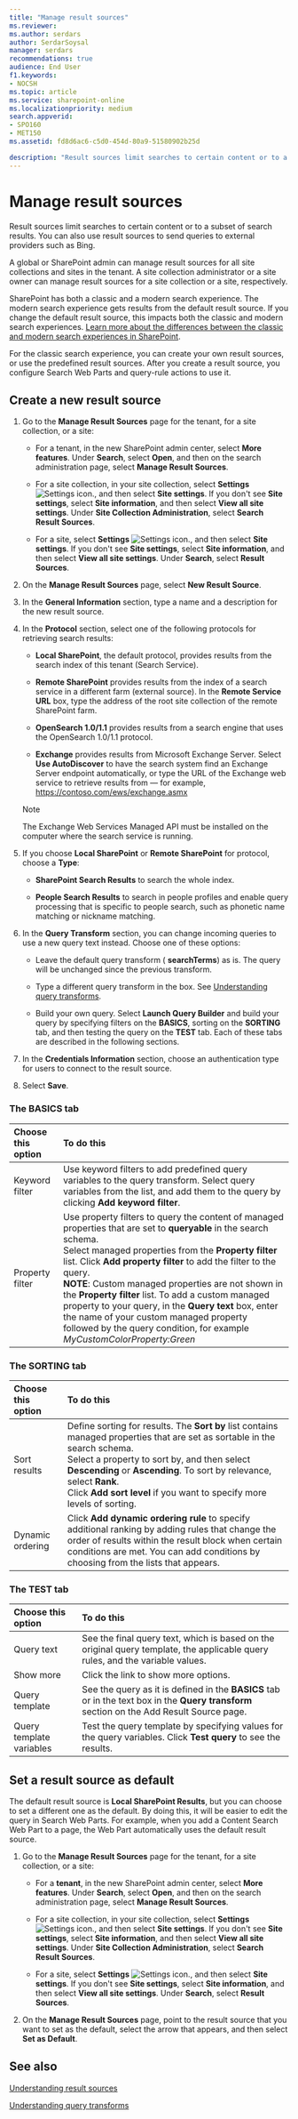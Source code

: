 ```yaml
---
title: "Manage result sources"
ms.reviewer: 
ms.author: serdars
author: SerdarSoysal
manager: serdars
recommendations: true
audience: End User
f1.keywords:
- NOCSH
ms.topic: article
ms.service: sharepoint-online
ms.localizationpriority: medium
search.appverid:
- SPO160
- MET150
ms.assetid: fd8d6ac6-c5d0-454d-80a9-51580902b25d

description: "Result sources limit searches to certain content or to a subset of search results. You can create your own result sources, or change the predefined result sources."
---
```


# Manage result sources

Result sources limit searches to certain content or to a subset of search results. You can also use result sources to send queries to external providers such as Bing. 
  
A global or SharePoint admin can manage result sources for all site collections and sites in the tenant. A site collection administrator or a site owner can manage result sources for a site collection or a site, respectively. 

SharePoint has both a classic and a modern search experience. The modern search experience gets results from the default result source. If you change the default result source, this impacts both the classic and modern search experiences. [Learn more about the differences between the classic and modern search experiences in SharePoint](differences-classic-modern-search.md).
  
For the classic search experience, you can create your own result sources, or use the predefined result sources. After you create a result source, you configure Search Web Parts and query-rule actions to use it.

  
## Create a new result source
<a name="__toc342634787"> </a>

1. Go to the **Manage Result Sources** page for the tenant, for a site collection, or a site: 

   - For a tenant, in the new SharePoint admin center, select **More features**. Under **Search**, select **Open**, and then on the search administration page, select **Manage Result Sources**.

   - For a site collection, in your site collection, select **Settings** ![Settings icon.](media/a47a06c3-83fb-46b2-9c52-d1bad63e3e60.png), and then select **Site settings**. If you don't see **Site settings**, select **Site information**, and then select **View all site settings**. Under **Site Collection Administration**, select **Search Result Sources**.
    
   - For a site, select **Settings** ![Settings icon.](media/a47a06c3-83fb-46b2-9c52-d1bad63e3e60.png), and then select **Site settings**. If you don't see **Site settings**, select **Site information**, and then select **View all site settings**. Under **Search**, select **Result Sources**.
    
2. On the **Manage Result Sources** page, select **New Result Source**.
    
3. In the **General Information** section, type a name and a description for the new result source. 
    
4. In the **Protocol** section, select one of the following protocols for retrieving search results: 
    
   - **Local SharePoint**, the default protocol, provides results from the search index of this tenant (Search Service).
    
   - **Remote SharePoint** provides results from the index of a search service in a different farm (external source). In the **Remote Service URL** box, type the address of the root site collection of the remote SharePoint farm. 
    
   - **OpenSearch 1.0/1.1** provides results from a search engine that uses the OpenSearch 1.0/1.1 protocol. 
    
   - **Exchange** provides results from Microsoft Exchange Server. Select **Use AutoDiscover** to have the search system find an Exchange Server endpoint automatically, or type the URL of the Exchange web service to retrieve results from — for example, https://contoso.com/ews/exchange.asmx 
    
    > [!NOTE]
    >  The Exchange Web Services Managed API must be installed on the computer where the search service is running. 
  
5. If you choose **Local SharePoint** or **Remote SharePoint** for protocol, choose a **Type**:
    
   - **SharePoint Search Results** to search the whole index. 
    
   - **People Search Results** to search in people profiles and enable query processing that is specific to people search, such as phonetic name matching or nickname matching. 
    
6. In the **Query Transform** section, you can change incoming queries to use a new query text instead. Choose one of these options: 
    
   - Leave the default query transform ( **searchTerms**) as is. The query will be unchanged since the previous transform.
    
   - Type a different query transform in the box. See [Understanding query transforms](https://support.office.com/article/b31631a5-0c1f-436e-8061-fd807bb96ae1).
    
   - Build your own query. Select **Launch Query Builder** and build your query by specifying filters on the **BASICS**, sorting on the **SORTING** tab, and then testing the query on the **TEST** tab. Each of these tabs are described in the following sections. 
    
7. In the **Credentials Information** section, choose an authentication type for users to connect to the result source. 
    
8. Select **Save**.
    
### The BASICS tab

| Choose this option | To do this |
|:-----|:-----|
|Keyword filter  <br/> |Use keyword filters to add predefined query variables to the query transform. Select query variables from the list, and add them to the query by clicking **Add keyword filter**.  <br/> |
|Property filter  <br/> |Use property filters to query the content of managed properties that are set to **queryable** in the search schema.  <br/> Select managed properties from the **Property filter** list. Click **Add property filter** to add the filter to the query. </br>**NOTE**: Custom managed properties are not shown in the **Property filter** list. To add a custom managed property to your query, in the **Query text** box, enter the name of your custom managed property followed by the query condition, for example *MyCustomColorProperty:Green*           |
   
### The SORTING tab

| Choose this option | To do this |
|:-----|:-----|
|Sort results  <br/> |Define sorting for results. The **Sort by** list contains managed properties that are set as sortable in the search schema.  <br/> Select a property to sort by, and then select **Descending** or **Ascending**. To sort by relevance, select **Rank**.  <br/> Click **Add sort level** if you want to specify more levels of sorting.  <br/> |
|Dynamic ordering  <br/> |Click **Add dynamic ordering rule** to specify additional ranking by adding rules that change the order of results within the result block when certain conditions are met. You can add conditions by choosing from the lists that appears.  <br/> |
   
### The TEST tab

| Choose this option | To do this |
|:-----|:-----|
|Query text  <br/> |See the final query text, which is based on the original query template, the applicable query rules, and the variable values.  <br/> |
|Show more  <br/> |Click the link to show more options.  <br/> |
|Query template  <br/> |See the query as it is defined in the **BASICS** tab or in the text box in the **Query transform** section on the Add Result Source page.  <br/> |
|Query template variables  <br/> |Test the query template by specifying values for the query variables. Click **Test query** to see the results.  <br/> |
   
## Set a result source as default
<a name="__toc342634788"> </a>

The default result source is **Local SharePoint Results**, but you can choose to set a different one as the default. By doing this, it will be easier to edit the query in Search Web Parts. For example, when you add a Content Search Web Part to a page, the Web Part automatically uses the default result source. 
  
1. Go to the **Manage Result Sources** page for the tenant, for a site collection, or a site: 

    - For a **tenant**, in the new SharePoint admin center, select **More features**. Under **Search**, select **Open**, and then on the search administration page, select **Manage Result Sources**.
    
     - For a site collection, in your site collection, select **Settings** ![Settings icon.](media/a47a06c3-83fb-46b2-9c52-d1bad63e3e60.png), and then select **Site settings**. If you don't see **Site settings**, select **Site information**, and then select **View all site settings**. Under **Site Collection Administration**, select **Search Result Sources**.
    
      - For a site, select **Settings** ![Settings icon.](media/a47a06c3-83fb-46b2-9c52-d1bad63e3e60.png), and then select **Site settings**. If you don't see **Site settings**, select **Site information**, and then select **View all site settings**. Under **Search**, select **Result Sources**.


    
2. On the **Manage Result Sources** page, point to the result source that you want to set as the default, select the arrow that appears, and then select **Set as Default**.
    
## See also
<a name="__toc342634788"> </a>

[Understanding result sources](https://support.office.com/article/3fb2c8c4-ecbd-4210-abf7-1f0df59a370b)
  
[Understanding query transforms](https://support.office.com/article/b31631a5-0c1f-436e-8061-fd807bb96ae1)
